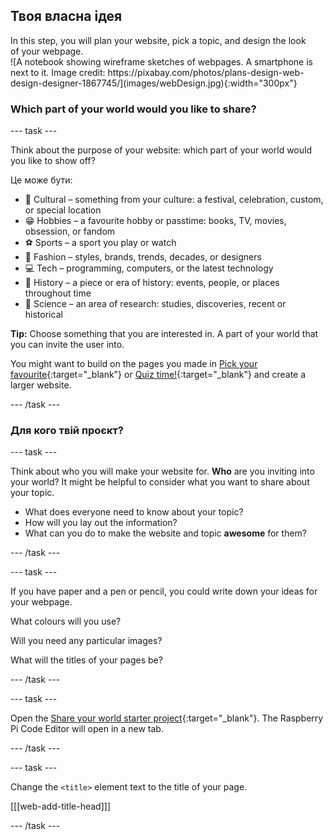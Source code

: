 ## Твоя власна ідея

<div style="display: flex; flex-wrap: wrap">
<div style="flex-basis: 200px; flex-grow: 1; margin-right: 15px;">
In this step, you will plan your website, pick a topic, and design the look of your webpage.
</div>
<div>
![A notebook showing wireframe sketches of webpages. A smartphone is next to it. Image credit: https://pixabay.com/photos/plans-design-web-design-designer-1867745/](images/webDesign.jpg){:width="300px"}
</div>
</div>

### Which part of your world would you like to share?

\--- task ---

Think about the purpose of your website: which part of your world would you like to show off?

Це може бути:

- 🎊 Cultural – something from your culture: a festival, celebration, custom, or special location
- 😁 Hobbies – a favourite hobby or passtime: books, TV, movies, obsession, or fandom
- ⚽️ Sports – a sport you play or watch
- 👗 Fashion – styles, brands, trends, decades, or designers
- 💻 Tech – programming, computers, or the latest technology
- 📙 History – a piece or era of history: events, people, or places throughout time
- 🔬 Science – an area of research: studies, discoveries, recent or historical

**Tip:** Choose something that you are interested in. A part of your world that you can invite the user into.

You might want to build on the pages you made in [Pick your favourite](https://projects.raspberrypi.org/en/projects/pick-your-favourite){:target="_blank"} or [Quiz time!](https://projects.raspberrypi.org/en/projects/quiz-time){:target="_blank"} and create a larger website.

\--- /task ---

### Для кого твій проєкт?

\--- task ---

Think about who you will make your website for. **Who** are you inviting into your world? It might be helpful to consider what you want to share about your topic.

- What does everyone need to know about your topic?
- How will you lay out the information?
- What can you do to make the website and topic **awesome** for them?

\--- /task ---

\--- task ---

If you have paper and a pen or pencil, you could write down your ideas for your webpage.

What colours will you use?

Will you need any particular images?

What will the titles of your pages be?

\--- /task ---

\--- task ---

Open the [Share your world starter project](https://editor.raspberrypi.org/en/projects/share-your-world-starter){:target="_blank"}. The Raspberry Pi Code Editor will open in a new tab.

\--- /task ---

\--- task ---

Change the `<title>` element text to the title of your page.

[[[web-add-title-head]]]

\--- /task ---
